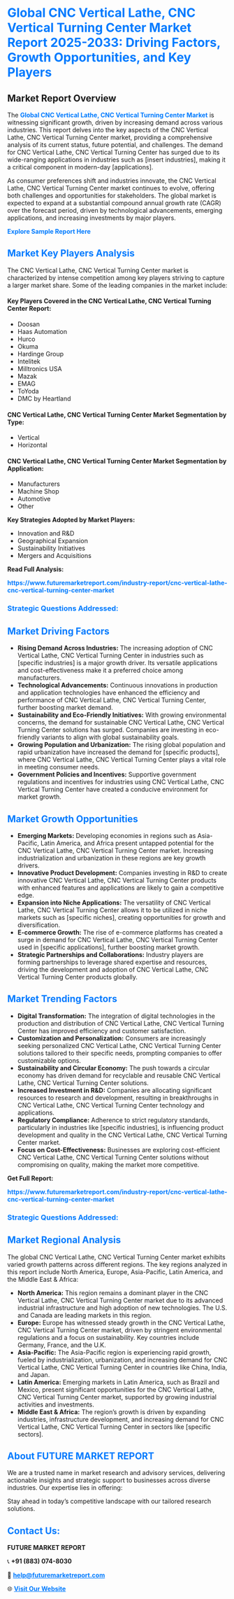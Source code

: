 <h1 style="color: #007BFF;">Global CNC Vertical Lathe, CNC Vertical Turning Center Market Report 2025-2033: Driving Factors, Growth Opportunities, and Key Players</h1>

<section id="overview">
<h2>Market Report Overview</h2>
<p>The <a href="https://www.futuremarketreport.com/industry-report/cnc-vertical-lathe-cnc-vertical-turning-center-market" style="color: #007BFF; text-decoration: none;"><strong>Global CNC Vertical Lathe, CNC Vertical Turning Center Market</strong></a> is witnessing significant growth, driven by increasing demand across various industries. This report delves into the key aspects of the CNC Vertical Lathe, CNC Vertical Turning Center market, providing a comprehensive analysis of its current status, future potential, and challenges. The demand for CNC Vertical Lathe, CNC Vertical Turning Center has surged due to its wide-ranging applications in industries such as [insert industries], making it a critical component in modern-day [applications].</p>
<p>As consumer preferences shift and industries innovate, the CNC Vertical Lathe, CNC Vertical Turning Center market continues to evolve, offering both challenges and opportunities for stakeholders. The global market is expected to expand at a substantial compound annual growth rate (CAGR) over the forecast period, driven by technological advancements, emerging applications, and increasing investments by major players.</p>
</section>

<section id="overview">
<p><a href="https://www.futuremarketreport.com/request-sample/reportId=92364" style="color: #007BFF; text-decoration: none;"><strong>Explore Sample Report Here</strong></a></p>
</section>

<section id="key-players">
<h2 style="color: #007BFF;">Market Key Players Analysis</h2>
<p>The CNC Vertical Lathe, CNC Vertical Turning Center market is characterized by intense competition among key players striving to capture a larger market share. Some of the leading companies in the market include:</p>
<h4>Key Players Covered in the CNC Vertical Lathe, CNC Vertical Turning Center Report:</h4>
<ul><li>Doosan</li><li>Haas Automation</li><li>Hurco</li><li>Okuma</li><li>Hardinge Group</li><li>Intelitek</li><li>Milltronics USA</li><li>Mazak</li><li>EMAG</li><li>ToYoda</li><li>DMC by Heartland</li></ul>
<h4>CNC Vertical Lathe, CNC Vertical Turning Center Market Segmentation by Type:</h4>
<ul><li>Vertical</li><li>Horizontal</li></ul>

<h4>CNC Vertical Lathe, CNC Vertical Turning Center Market Segmentation by Application:</h4>
<ul><li>Manufacturers</li><li>Machine Shop</li><li>Automotive</li><li>Other</li></ul>
<p><strong>Key Strategies Adopted by Market Players:</strong></p>
<ul>
<li>Innovation and R&D</li>
<li>Geographical Expansion</li>
<li>Sustainability Initiatives</li>
<li>Mergers and Acquisitions</li>
</ul>
</section>

<section>
<p><strong>Read Full Analysis: </strong></p><a href="https://www.futuremarketreport.com/industry-report/cnc-vertical-lathe-cnc-vertical-turning-center-market" style="color: #007BFF; text-decoration: none;"><strong>https://www.futuremarketreport.com/industry-report/cnc-vertical-lathe-cnc-vertical-turning-center-market</strong></a>
<h3 style="color: #007BFF;">Strategic Questions Addressed:</h3>
</section>

<section id="driving-factors">
<h2 style="color: #007BFF;">Market Driving Factors</h2>
<ul>
<li><strong>Rising Demand Across Industries:</strong> The increasing adoption of CNC Vertical Lathe, CNC Vertical Turning Center in industries such as [specific industries] is a major growth driver. Its versatile applications and cost-effectiveness make it a preferred choice among manufacturers.</li>
<li><strong>Technological Advancements:</strong> Continuous innovations in production and application technologies have enhanced the efficiency and performance of CNC Vertical Lathe, CNC Vertical Turning Center, further boosting market demand.</li>
<li><strong>Sustainability and Eco-Friendly Initiatives:</strong> With growing environmental concerns, the demand for sustainable CNC Vertical Lathe, CNC Vertical Turning Center solutions has surged. Companies are investing in eco-friendly variants to align with global sustainability goals.</li>
<li><strong>Growing Population and Urbanization:</strong> The rising global population and rapid urbanization have increased the demand for [specific products], where CNC Vertical Lathe, CNC Vertical Turning Center plays a vital role in meeting consumer needs.</li>
<li><strong>Government Policies and Incentives:</strong> Supportive government regulations and incentives for industries using CNC Vertical Lathe, CNC Vertical Turning Center have created a conducive environment for market growth.</li>
</ul>
</section>

<section id="growth-opportunities">
<h2 style="color: #007BFF;">Market Growth Opportunities</h2>
<ul>
<li><strong>Emerging Markets:</strong> Developing economies in regions such as Asia-Pacific, Latin America, and Africa present untapped potential for the CNC Vertical Lathe, CNC Vertical Turning Center market. Increasing industrialization and urbanization in these regions are key growth drivers.</li>
<li><strong>Innovative Product Development:</strong> Companies investing in R&D to create innovative CNC Vertical Lathe, CNC Vertical Turning Center products with enhanced features and applications are likely to gain a competitive edge.</li>
<li><strong>Expansion into Niche Applications:</strong> The versatility of CNC Vertical Lathe, CNC Vertical Turning Center allows it to be utilized in niche markets such as [specific niches], creating opportunities for growth and diversification.</li>
<li><strong>E-commerce Growth:</strong> The rise of e-commerce platforms has created a surge in demand for CNC Vertical Lathe, CNC Vertical Turning Center used in [specific applications], further boosting market growth.</li>
<li><strong>Strategic Partnerships and Collaborations:</strong> Industry players are forming partnerships to leverage shared expertise and resources, driving the development and adoption of CNC Vertical Lathe, CNC Vertical Turning Center products globally.</li>
</ul>
</section>

<section id="trending-factors">
<h2 style="color: #007BFF;">Market Trending Factors</h2>
<ul>
<li><strong>Digital Transformation:</strong> The integration of digital technologies in the production and distribution of CNC Vertical Lathe, CNC Vertical Turning Center has improved efficiency and customer satisfaction.</li>
<li><strong>Customization and Personalization:</strong> Consumers are increasingly seeking personalized CNC Vertical Lathe, CNC Vertical Turning Center solutions tailored to their specific needs, prompting companies to offer customizable options.</li>
<li><strong>Sustainability and Circular Economy:</strong> The push towards a circular economy has driven demand for recyclable and reusable CNC Vertical Lathe, CNC Vertical Turning Center solutions.</li>
<li><strong>Increased Investment in R&D:</strong> Companies are allocating significant resources to research and development, resulting in breakthroughs in CNC Vertical Lathe, CNC Vertical Turning Center technology and applications.</li>
<li><strong>Regulatory Compliance:</strong> Adherence to strict regulatory standards, particularly in industries like [specific industries], is influencing product development and quality in the CNC Vertical Lathe, CNC Vertical Turning Center market.</li>
<li><strong>Focus on Cost-Effectiveness:</strong> Businesses are exploring cost-efficient CNC Vertical Lathe, CNC Vertical Turning Center solutions without compromising on quality, making the market more competitive.</li>
</ul>
</section>

<section>
<p><strong>Get Full Report: </strong></p><a href="https://www.futuremarketreport.com/industry-report/cnc-vertical-lathe-cnc-vertical-turning-center-market" style="color: #007BFF; text-decoration: none;"><strong>https://www.futuremarketreport.com/industry-report/cnc-vertical-lathe-cnc-vertical-turning-center-market</strong></a>
<h3 style="color: #007BFF;">Strategic Questions Addressed:</h3>
</section>


<section id="regional-analysis">
<h2 style="color: #007BFF;">Market Regional Analysis</h2>
<p>The global CNC Vertical Lathe, CNC Vertical Turning Center market exhibits varied growth patterns across different regions. The key regions analyzed in this report include North America, Europe, Asia-Pacific, Latin America, and the Middle East & Africa:</p>
<ul>
<li><strong>North America:</strong> This region remains a dominant player in the CNC Vertical Lathe, CNC Vertical Turning Center market due to its advanced industrial infrastructure and high adoption of new technologies. The U.S. and Canada are leading markets in this region.</li>
<li><strong>Europe:</strong> Europe has witnessed steady growth in the CNC Vertical Lathe, CNC Vertical Turning Center market, driven by stringent environmental regulations and a focus on sustainability. Key countries include Germany, France, and the U.K.</li>
<li><strong>Asia-Pacific:</strong> The Asia-Pacific region is experiencing rapid growth, fueled by industrialization, urbanization, and increasing demand for CNC Vertical Lathe, CNC Vertical Turning Center in countries like China, India, and Japan.</li>
<li><strong>Latin America:</strong> Emerging markets in Latin America, such as Brazil and Mexico, present significant opportunities for the CNC Vertical Lathe, CNC Vertical Turning Center market, supported by growing industrial activities and investments.</li>
<li><strong>Middle East & Africa:</strong> The region’s growth is driven by expanding industries, infrastructure development, and increasing demand for CNC Vertical Lathe, CNC Vertical Turning Center in sectors like [specific sectors].</li>
</ul>
</section>

<footer>
<h2 style="color: #007BFF;">About FUTURE MARKET REPORT</h2>
<p>We are a trusted name in market research and advisory services, delivering actionable insights and strategic support to businesses across diverse industries. Our expertise lies in offering:</p>

<p>Stay ahead in today’s competitive landscape with our tailored research solutions.</p>

<h2 style="color: #007BFF;">Contact Us:</h2>
<p><strong>FUTURE MARKET REPORT</strong></p>
<p>📞 <strong>+91 (883) 074-8030</strong></p>
<p>📧 <strong><a href="mailto:help@futuremarketreport.com" style="color: #007BFF;">help@futuremarketreport.com</a></strong></p>
<p>🌐 <strong><a href="https://www.futuremarketreport.com/" style="color: #007BFF;">Visit Our Website</a></strong></p>
</footer>